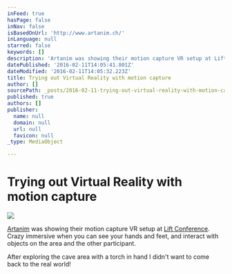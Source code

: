 ```yaml
---
inFeed: true
hasPage: false
inNav: false
isBasedOnUrl: 'http://www.artanim.ch/'
inLanguage: null
starred: false
keywords: []
description: 'Artanim was showing their motion capture VR setup at Lift Conference. Crazy immersive when you can see your hands and feet, and interact with objects on the area and the other participant.'
datePublished: '2016-02-11T14:05:41.801Z'
dateModified: '2016-02-11T14:05:32.223Z'
title: Trying out Virtual Reality with motion capture
author: []
sourcePath: _posts/2016-02-11-trying-out-virtual-reality-with-motion-capture.md
published: true
authors: []
publisher:
  name: null
  domain: null
  url: null
  favicon: null
_type: MediaObject

---
```

# Trying out Virtual Reality with motion capture
![](https://s3-us-west-2.amazonaws.com/the-grid-img/p/892a9ac8869701da884558ea687bb5cf0b16307a.jpg)

[Artanim][0] was showing their motion capture VR setup at [Lift Conference][1]. Crazy immersive when you can see your hands and feet, and interact with objects on the area and the other participant.

After exploring the cave area with a torch in hand I didn't want to come back to the real world!

[0]: http://www.artanim.ch/
[1]: http://liftconference.com/lift16